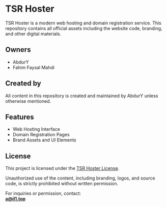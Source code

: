 # TSR Hoster

TSR Hoster is a modern web hosting and domain registration service. This repository contains all official assets including the website code, branding, and other digital materials.

## Owners
- AbdurY  
- Fahim Faysal Mahdi

## Created by
All content in this repository is created and maintained by AbdurY unless otherwise mentioned.

## Features
- Web Hosting Interface
- Domain Registration Pages
- Brand Assets and UI Elements

## License
This project is licensed under the [TSR Hoster License](/blob/main/LICENCE).

Unauthorized use of the content, including branding, logos, and source code, is strictly prohibited without written permission.

For inquiries or permission, contact:  
**a@il1.top**
